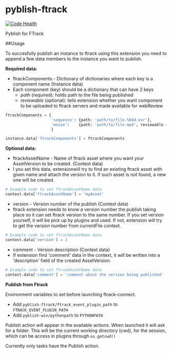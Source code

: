 # pyblish-ftrack

[![Code Health](https://landscape.io/github/pyblish/pyblish-ftrack/master/landscape.svg?style=flat)](https://landscape.io/github/pyblish/pyblish-ftrack/master)

Pyblish for FTrack

##Usage

To succesfully publish an instance to ftrack using this extension you need to append a few data members to the instance you want to publish.

**Required data:**

- ftrackComponents - Dictionary of dictionaries where each key is a component name (Instance data)
 - Each component (key) should be a dictionary that can have 2 keys
   - *path* (required): holds path to the file being published
    - *reviewable* (optional): tells extension whether you want component to be uploaded to ftrack servers and made available for webReview

```python
ftrackComponents = {
                    'sequence': {path: 'path/to/file.%04d.exr'},
                    'movie':    {path: 'path/to/file.mp4', reviewable = True},
                    }

instance.data['ftrackComponents'] = ftrackComponents
```

**Optional data:**

- ftrackAssetName - Name of ftrack asset where you want your AssetVersion to be created. (Context data)
 - I you set this data, extensionwill try to find an existing ftrack asset with given name and attach the version to it. If such asset is not found, a new one will be created.
```python
# Example code to set ftrackAssetName data
context.data['ftrackAssetName'] = 'myAsset'
```

- version - Version number of the publish (Context data)
 - ftrack extension needs to know a version number the publish taking place so it can set ftrack version to the same number. If you set version yourself, it will be pick up by plugins and used. If not, extension will try to get the version number from currentFile context.
```python
# Example code to set ftrackAssetName data
context.data['version'] = 2
```

- comment - Version description (Context data)
 - If extension find 'comment' data in the context, it will be written into a 'description' field of the created AssetVersion.
```python
# Example code to set ftrackAssetName data
context.data['comment'] = 'comment about the version being published'
```

**Publish from Ftrack**

Environment variables to set before launching ftrack-connect.

- Add ```pyblish-ftrack/ftrack_event_plugin_path``` to ```FTRACK_EVENT_PLUGIN_PATH```
- Add ```pyblish-win/pythonpath``` to ```PYTHONPATH```

Publish action will appear in the available actions. When launched it will ask for a folder. This will be the current working directory (cwd), for the session, which can be access in plugins through ```os.getcwd()```

Currently only tasks have the Publish action.
